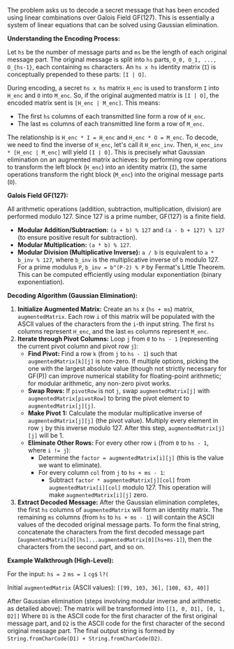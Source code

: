 The problem asks us to decode a secret message that has been encoded using linear combinations over Galois Field GF(127). This is essentially a system of linear equations that can be solved using Gaussian elimination.

**Understanding the Encoding Process:**

Let `hs` be the number of message parts and `ms` be the length of each original message part.
The original message is split into `hs` parts, `O_0, O_1, ..., O_{hs-1}`, each containing `ms` characters.
An `hs x hs` identity matrix (`I`) is conceptually prepended to these parts: `[I | O]`.

During encoding, a secret `hs x hs` matrix `H_enc` is used to transform `I` into `H_enc` and `O` into `M_enc`.
So, if the original augmented matrix is `[I | O]`, the encoded matrix sent is `[H_enc | M_enc]`.
This means:
*   The first `hs` columns of each transmitted line form a row of `H_enc`.
*   The last `ms` columns of each transmitted line form a row of `M_enc`.

The relationship is `H_enc * I = H_enc` and `H_enc * O = M_enc`.
To decode, we need to find the inverse of `H_enc`, let's call it `H_enc_inv`.
Then, `H_enc_inv * [H_enc | M_enc]` will yield `[I | O]`.
This is precisely what Gaussian elimination on an augmented matrix achieves: by performing row operations to transform the left block (`H_enc`) into an identity matrix (`I`), the same operations transform the right block (`M_enc`) into the original message parts (`O`).

**Galois Field GF(127):**

All arithmetic operations (addition, subtraction, multiplication, division) are performed modulo 127. Since 127 is a prime number, GF(127) is a finite field.
*   **Modular Addition/Subtraction:** `(a + b) % 127` and `(a - b + 127) % 127` (to ensure positive result for subtraction).
*   **Modular Multiplication:** `(a * b) % 127`.
*   **Modular Division (Multiplicative Inverse):** `a / b` is equivalent to `a * b_inv % 127`, where `b_inv` is the multiplicative inverse of `b` modulo 127. For a prime modulus `P`, `b_inv = b^(P-2) % P` by Fermat's Little Theorem. This can be computed efficiently using modular exponentiation (binary exponentiation).

**Decoding Algorithm (Gaussian Elimination):**

1.  **Initialize Augmented Matrix:** Create an `hs` x (`hs + ms`) matrix, `augmentedMatrix`. Each row `i` of this matrix will be populated with the ASCII values of the characters from the `i`-th input string. The first `hs` columns represent `H_enc`, and the last `ms` columns represent `M_enc`.
2.  **Iterate through Pivot Columns:** Loop `j` from `0` to `hs - 1` (representing the current pivot column and pivot row `j`):
    *   **Find Pivot:** Find a row `k` (from `j` to `hs - 1`) such that `augmentedMatrix[k][j]` is non-zero. If multiple options, picking the one with the largest absolute value (though not strictly necessary for GF(P)) can improve numerical stability for floating-point arithmetic; for modular arithmetic, any non-zero pivot works.
    *   **Swap Rows:** If `pivotRow` is not `j`, swap `augmentedMatrix[j]` with `augmentedMatrix[pivotRow]` to bring the pivot element to `augmentedMatrix[j][j]`.
    *   **Make Pivot 1:** Calculate the modular multiplicative inverse of `augmentedMatrix[j][j]` (the pivot value). Multiply every element in row `j` by this inverse modulo 127. After this step, `augmentedMatrix[j][j]` will be 1.
    *   **Eliminate Other Rows:** For every other row `i` (from `0` to `hs - 1`, where `i != j`):
        *   Determine the `factor = augmentedMatrix[i][j]` (this is the value we want to eliminate).
        *   For every column `col` from `j` to `hs + ms - 1`:
            *   Subtract `factor * augmentedMatrix[j][col]` from `augmentedMatrix[i][col]` modulo 127. This operation will make `augmentedMatrix[i][j]` zero.
3.  **Extract Decoded Message:** After the Gaussian elimination completes, the first `hs` columns of `augmentedMatrix` will form an identity matrix. The remaining `ms` columns (from `hs` to `hs + ms - 1`) will contain the ASCII values of the decoded original message parts.
    To form the final string, concatenate the characters from the first decoded message part (`augmentedMatrix[0][hs]...augmentedMatrix[0][hs+ms-1]`), then the characters from the second part, and so on.

**Example Walkthrough (High-Level):**

For the input:
`hs = 2`
`ms = 1`
`cg$`
`l?(`

Initial `augmentedMatrix` (ASCII values):
`[[99, 103, 36],`
 `[108, 63, 40]]`

After Gaussian elimination (steps involving modular inverse and arithmetic as detailed above):
The matrix will be transformed into `[[1, 0, D1], [0, 1, D2]]`
Where `D1` is the ASCII code for the first character of the first original message part, and `D2` is the ASCII code for the first character of the second original message part.
The final output string is formed by `String.fromCharCode(D1) + String.fromCharCode(D2)`.